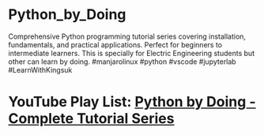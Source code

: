 # Python_by_Doing
Comprehensive Python programming tutorial series covering installation, fundamentals, and practical applications. Perfect for beginners to intermediate learners. This is specially for Electric Engineering students but other can learn by doing. #manjarolinux #python #vscode #jupyterlab #LearnWithKingsuk
# YouTube Play List: [Python by Doing - Complete Tutorial Series]([url](https://youtube.com/playlist?list=PLu5tDUr_tNyDgTVQQkhDAnBry0pqPJsqe&si=MOTiDhRM3Ix6xV7M))
